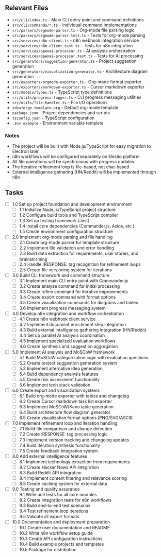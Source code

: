 ## Relevant Files

- `src/cli/index.ts` - Main CLI entry point and command definitions
- `src/cli/commands/*.ts` - Individual command implementations
- `src/parsers/orgmode-parser.ts` - Org-mode file parsing logic
- `src/parsers/orgmode-parser.test.ts` - Tests for org-mode parsing
- `src/services/n8n-client.ts` - n8n webhook integration service
- `src/services/n8n-client.test.ts` - Tests for n8n integration
- `src/services/openai-processor.ts` - AI analysis orchestration
- `src/services/openai-processor.test.ts` - Tests for AI processing
- `src/generators/suggestion-generator.ts` - Project suggestion generation
- `src/generators/visualization-generator.ts` - Architecture diagram generation
- `src/exporters/orgmode-exporter.ts` - Org-mode format exporter
- `src/exporters/markdown-exporter.ts` - Cursor markdown exporter
- `src/models/types.ts` - TypeScript type definitions
- `src/utils/progress-logger.ts` - CLI progress messaging utilities
- `src/utils/file-handler.ts` - File I/O operations
- `ideaforge-template.org` - Default org-mode template
- `package.json` - Project dependencies and scripts
- `tsconfig.json` - TypeScript configuration
- `.env.example` - Environment variable template

### Notes

- The project will be built with Node.js/TypeScript for easy migration to Electron later
- n8n workflows will be configured separately on Elestio platform
- All file operations will be synchronous with progress updates
- The iterative refinement loop is file-based, not chat-based
- External intelligence gathering (HN/Reddit) will be implemented through n8n

## Tasks

- [ ] 1.0 Set up project foundation and development environment
  - [ ] 1.1 Initialize Node.js/TypeScript project structure
  - [ ] 1.2 Configure build tools and TypeScript compiler
  - [ ] 1.3 Set up testing framework (Jest)
  - [ ] 1.4 Install core dependencies (Commander.js, Axios, etc.)
  - [ ] 1.5 Create environment configuration structure

- [ ] 2.0 Implement org-mode parsing and file handling
  - [ ] 2.1 Create org-mode parser for template structure
  - [ ] 2.2 Implement file validation and error handling
  - [ ] 2.3 Build data extraction for requirements, user stories, and brainstorming
  - [ ] 2.4 Handle :RESPONSE: tag recognition for refinement loops
  - [ ] 2.5 Create file versioning system for iterations

- [ ] 3.0 Build CLI framework and command structure
  - [ ] 3.1 Implement main CLI entry point with Commander.js
  - [ ] 3.2 Create analyze command for initial processing
  - [ ] 3.3 Create refine command for iterative improvements
  - [ ] 3.4 Create export command with format options
  - [ ] 3.5 Create visualization commands for diagrams and tables
  - [ ] 3.6 Implement progress messaging system

- [ ] 4.0 Develop n8n integration and workflow orchestration
  - [ ] 4.1 Create n8n webhook client service
  - [ ] 4.2 Implement document enrichment step integration
  - [ ] 4.3 Build external intelligence gathering integration (HN/Reddit)
  - [ ] 4.4 Set up parallel AI analysis coordination
  - [ ] 4.5 Implement specialized evaluation workflows
  - [ ] 4.6 Create synthesis and suggestion aggregation

- [ ] 5.0 Implement AI analysis and MoSCoW framework
  - [ ] 5.1 Build MoSCoW categorization logic with evaluation questions
  - [ ] 5.2 Create project suggestion generation system
  - [ ] 5.3 Implement alternative idea generation
  - [ ] 5.4 Build dependency analysis features
  - [ ] 5.5 Create risk assessment functionality
  - [ ] 5.6 Implement tech stack validation

- [ ] 6.0 Create export and visualization systems
  - [ ] 6.1 Build org-mode exporter with tables and changelog
  - [ ] 6.2 Create Cursor markdown task list exporter
  - [ ] 6.3 Implement MoSCoW/Kano table generation
  - [ ] 6.4 Build architecture flow diagram generator
  - [ ] 6.5 Create visualization format options (PNG/SVG/ASCII)

- [ ] 7.0 Implement refinement loop and iteration handling
  - [ ] 7.1 Build file comparison and change detection
  - [ ] 7.2 Create :RESPONSE: tag processing logic
  - [ ] 7.3 Implement version tracking and changelog updates
  - [ ] 7.4 Build iteration synthesis functionality
  - [ ] 7.5 Create feedback integration system

- [ ] 8.0 Add external intelligence features
  - [ ] 8.1 Implement technology extraction from requirements
  - [ ] 8.2 Create Hacker News API integration
  - [ ] 8.3 Build Reddit API integration
  - [ ] 8.4 Implement content filtering and relevance scoring
  - [ ] 8.5 Create caching system for external data

- [ ] 9.0 Testing and quality assurance
  - [ ] 9.1 Write unit tests for all core modules
  - [ ] 9.2 Create integration tests for n8n workflows
  - [ ] 9.3 Build end-to-end test scenarios
  - [ ] 9.4 Test refinement loop iterations
  - [ ] 9.5 Validate all export formats

- [ ] 10.0 Documentation and deployment preparation
  - [ ] 10.1 Create user documentation and README
  - [ ] 10.2 Write n8n workflow setup guide
  - [ ] 10.3 Create API configuration instructions
  - [ ] 10.4 Build example projects and templates
  - [ ] 10.5 Package for distribution